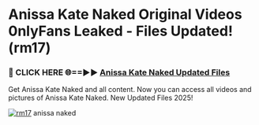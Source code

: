 # Anissa Kate Naked Original Videos 0nlyFans Leaked - Files Updated! (rm17)

<h3>🔴 CLICK HERE 🌐==►► <a href="https://tinyurl.com/yckcrads" rel="nofollow">Anissa Kate Naked Updated Files</a></h3>

Get Anissa Kate Naked and all content. Now you can access all videos and pictures of Anissa Kate Naked. New Updated Files 2025!

[![rm17](https://i.imgur.com/hpKpOFt.gif)](https://tinyurl.com/yckcrads)
anissa naked